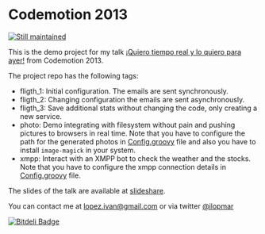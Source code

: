 Codemotion 2013
===============

[![Still maintained](http://stillmaintained.com/lmivan/codemotion-2013.png)](http://stillmaintained.com/lmivan/codemotion-2013")

This is the demo project for my talk [¡Quiero tiempo real y lo quiero para ayer!](http://codemotion.es/talk/19-october/88) from Codemotion 2013.

The project repo has the following tags:

- fligth_1: Initial configuration. The emails are sent synchronously.
- fligth_2: Changing configuration the emails are sent asynchronously.
- fligth_3: Save additional stats without changing the code, only creating a new service.
- photo: Demo integrating with filesystem without pain and pushing pictures to browsers in real time. Note that you have to configure the path for the generated photos in [Config.groovy](https://github.com/lmivan/codemotion-2013/blob/master/grails-app/conf/Config.groovy#L94) file and also you have to install `image-magick` in your system.
- xmpp: Interact with an XMPP bot to check the weather and the stocks. Note that you have to configure the xmpp connection details in [Config.groovy](https://github.com/lmivan/codemotion-2013/blob/master/grails-app/conf/Config.groovy#L96) file.

The slides of the talk are available at [slideshare](http://www.slideshare.net/ilopmar/quiero-tiempo-real-y-lo-quiero-para-ayer).

You can contact me at lopez.ivan@gmail.com or via twitter [@ilopmar](https://twitter.com/ilopmar)



[![Bitdeli Badge](https://d2weczhvl823v0.cloudfront.net/lmivan/codemotion-2013/trend.png)](https://bitdeli.com/free "Bitdeli Badge")

